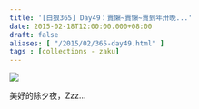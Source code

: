 ```yaml
---
title: '[白狼365] Day49：賣懶~賣懶~賣到年卅晚...'
date: 2015-02-18T12:00:00.000+08:00
draft: false
aliases: [ "/2015/02/365-day49.html" ]
tags : [collections - zaku]
---
```


![](/images/zaku049.jpg)

美好的除夕夜，Zzz...
